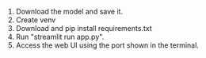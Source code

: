 1. Download the model and save it.
2. Create venv
3. Download and pip install requirements.txt
4. Run "streamlit run app.py".
5. Access the web UI using the port shown in the terminal.
